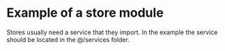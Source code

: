 # Example of a store module
Stores usually need a service that they import. In the example the service should be located in the @/services folder.